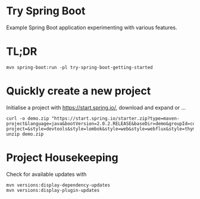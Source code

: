 # Try Spring Boot

Example Spring Boot application experimenting with various features.

# TL;DR

    mvn spring-boot:run -pl try-spring-boot-getting-started

# Quickly create a new project

Initialise a project with https://start.spring.io/, download and expand or ...

    curl -o demo.zip "https://start.spring.io/starter.zip?type=maven-project&language=java&bootVersion=2.0.2.RELEASE&baseDir=demo&groupId=com.purplepip&artifactId=demo&name=demo&description=Demo+project+for+Spring+Boot&packageName=com.purplepip.demo&packaging=jar&javaVersion=1.8&autocomplete=&generate-project=&style=devtools&style=lombok&style=web&style=webflux&style=thymeleaf&style=postgresql"
    unzip demo.zip
    
# Project Housekeeping

Check for available updates with

    mvn versions:display-dependency-updates
    mvn versions:display-plugin-updates
    
    